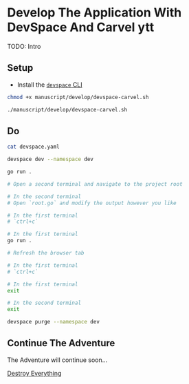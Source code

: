 # Develop The Application With DevSpace And Carvel ytt

TODO: Intro

## Setup

* Install the [`devspace` CLI](https://devspace.sh/docs/getting-started/installation)

```bash
chmod +x manuscript/develop/devspace-carvel.sh

./manuscript/develop/devspace-carvel.sh
```

## Do

```bash
cat devspace.yaml

devspace dev --namespace dev

go run .

# Open a second terminal and navigate to the project root

# In the second terminal
# Open `root.go` and modify the output however you like

# In the first terminal
# `ctrl+c`

# In the first terminal
go run .

# Refresh the browser tab

# In the first terminal
# `ctrl+c`

# In the first terminal
exit

# In the second terminal
exit

devspace purge --namespace dev
```

## Continue The Adventure

The Adventure will continue soon...

[Destroy Everything](../destroy-dev.md)
